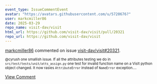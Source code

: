 ```yaml
---
event_type: IssueCommentEvent
avatar: "https://avatars.githubusercontent.com/u/5720676?"
user: markcmiller86
date: 2025-03-29
repo_name: visit-dav/visit
html_url: https://github.com/visit-dav/visit/pull/20321
repo_url: https://github.com/visit-dav/visit
---
```


<a href='https://github.com/markcmiller86' target='_blank'>markcmiller86</a> commented on issue <a href='https://github.com/visit-dav/visit/pull/20321' target='_blank'>visit-dav/visit#20321</a>.

<small>@cyrush one smallish issue. If all the attributes testing we do in `src/test/tests/unit/atts_assign.py` one test for invalid function name on a VisIt python object changed. It now rasies `AttributeError` instead of `NameError` exception....</small>

<a href='https://github.com/visit-dav/visit/pull/20321' target='_blank'>View Comment</a>